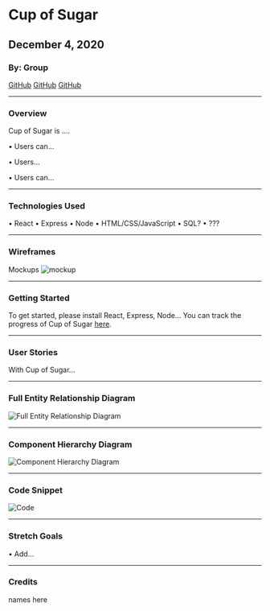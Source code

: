 # Cup of Sugar

## December 4, 2020

### By: Group

[GitHub](https://github.com/jackcheung56)
[GitHub](https://github.com/lewist13)
[GitHub](https://github.com/whlong1)
*** 

### Overview

Cup of Sugar is ....

• Users can...

• Users...

• Users can...


***

### Technologies Used

• React
• Express
• Node
• HTML/CSS/JavaScript
• SQL?
• ???

***

### Wireframes

Mockups
![mockup](https://i.imgur.com/D9rOI29.png)


***

### Getting Started

To get started, please install React, Express, Node... 
You can track the progress of Cup of Sugar [here](https://trello.com/b/9QrnqQ1j/phasmophobia). 



***

### User Stories

With Cup of Sugar...

***
### Full Entity Relationship Diagram

![Full Entity Relationship Diagram](link)

***

### Component Hierarchy Diagram

![Component Hierarchy Diagram](link)



***

### Code Snippet

![Code]()



***


### Stretch Goals

• Add...




***

### Credits

names here




